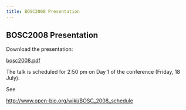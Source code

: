 ```yaml
---
title: BOSC2008 Presentation
---
```


BOSC2008 Presentation
---------------------

Download the presentation:

[bosc2008.pdf](http://shore.net/~heuermh/bosc2008.pdf)

The talk is scheduled for 2:50 pm on Day 1 of the conference (Friday, 18
July).

See

<http://www.open-bio.org/wiki/BOSC_2008_schedule>
